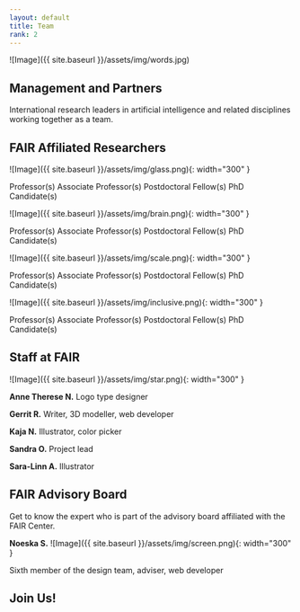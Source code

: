 ```yaml
---
layout: default
title: Team
rank: 2
---
```


![Image]({{ site.baseurl }}/assets/img/words.jpg)

## Management and Partners
International research leaders in artificial intelligence and related disciplines working together as a team.

## FAIR Affiliated Researchers
![Image]({{ site.baseurl }}/assets/img/glass.png){: width="300" }
<br>

Professor(s)
Associate Professor(s)
Postdoctoral Fellow(s)
PhD Candidate(s)

![Image]({{ site.baseurl }}/assets/img/brain.png){: width="300" }
<br>

Professor(s)
Associate Professor(s)
Postdoctoral Fellow(s)
PhD Candidate(s)

![Image]({{ site.baseurl }}/assets/img/scale.png){: width="300" }
<br>

Professor(s)
Associate Professor(s)
Postdoctoral Fellow(s)
PhD Candidate(s)

![Image]({{ site.baseurl }}/assets/img/inclusive.png){: width="300" }
<br>

Professor(s)
Associate Professor(s)
Postdoctoral Fellow(s)
PhD Candidate(s)

## Staff at FAIR
![Image]({{ site.baseurl }}/assets/img/star.png){: width="300" }

**Anne Therese N.**
Logo type designer

**Gerrit R.**
Writer, 3D modeller, web developer

**Kaja N.**
Illustrator, color picker

**Sandra O.**
Project lead

**Sara-Linn A.**
Illustrator

## FAIR Advisory Board
Get to know the expert who is part of the advisory board affiliated with the FAIR Center.

**Noeska S.**
![Image]({{ site.baseurl }}/assets/img/screen.png){: width="300" }

Sixth member of the design team, adviser, web developer

## Join Us!
